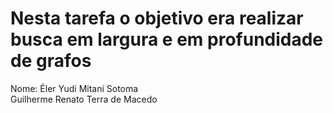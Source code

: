 # Nesta tarefa o objetivo era realizar busca em largura e em profundidade de grafos
Nome: Éler Yudi Mitani Sotoma  
      Guilherme Renato Terra de Macedo
